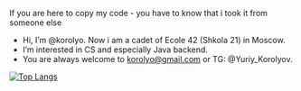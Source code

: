 If you are here to copy my code - you have to know that i took it from someone else

- Hi, I’m @korolyo. Now i am a cadet of Ecole 42 (Shkola 21) in Moscow. 
- I’m interested in CS and especially Java backend.
- You are always welcome to korolyo@gmail.com or TG: @Yuriy_Korolyov.

[![Top Langs](https://github-readme-stats.vercel.app/api/top-langs/?username=korolyo&layout=compact)](https://github.com/korolyo/github-readme-stats)
<!---
korolyo/korolyo is a ✨ special ✨ repository because its `README.md` (this file) appears on your GitHub profile.
You can click the Preview link to take a look at your changes.
--->
